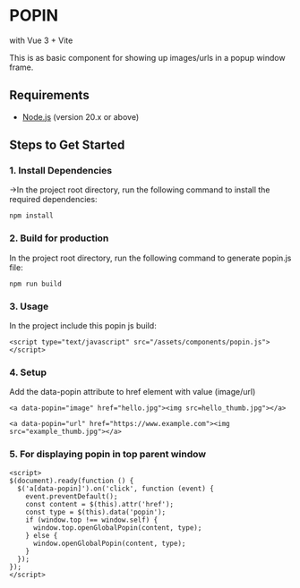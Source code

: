 # POPIN 
with Vue 3 + Vite

This is as basic component for showing up images/urls in a popup window frame.

## Requirements
- [Node.js](https://nodejs.org/) (version 20.x or above)

## Steps to Get Started

### 1. Install Dependencies
->In the project root directory, run the following command to install the required dependencies:
```
npm install
```

### 2. Build for production
In the project root directory, run the following command to generate popin.js file:
```
npm run build
```

### 3. Usage
In the project include this popin js build:
```
<script type="text/javascript" src="/assets/components/popin.js"></script>
```

### 4. Setup
Add the data-popin attribute to href element with value (image/url)
```
<a data-popin="image" href="hello.jpg"><img src=hello_thumb.jpg"></a>

<a data-popin="url" href="https://www.example.com"><img src="example_thumb.jpg"></a>
```


### 5. For displaying popin in top parent window
```
<script>
$(document).ready(function () {
  $('a[data-popin]').on('click', function (event) {
    event.preventDefault();
    const content = $(this).attr('href');
    const type = $(this).data('popin');
    if (window.top !== window.self) {
      window.top.openGlobalPopin(content, type);
    } else {
      window.openGlobalPopin(content, type);
    }
  });
});
</script>
```


